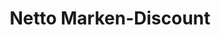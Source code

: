 ---
title: "Netto Marken-Discount"
url: /blankenburg-harz/netto-marken-discount/
shop: Supermarkt
---